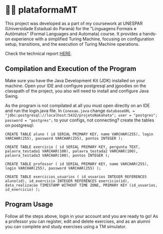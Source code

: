 # 👨‍💻 plataformaMT
This project was developed as a part of my coursework at UNESPAR (Universidade Estadual do Paraná) for the "Linguagens Formais e Autômatos" (Formal Languages and Automata) course. It provides a hands-on experience with a simplified Turing Machine, focusing on configuration setup, transitions, and the execution of Turing Machine operations.

Check the technical report [HERE](./Relatorio4BI.pdf).

## Compilation and Execution of the Program

Make sure you have the Java Development Kit (JDK) installed on your machine. Open your IDE and configure postgresql and jgoodies on the classpath of the project, you also will need to install and configure Java Swing.

As the program is not compilated at all you must open directly on an IDE and run the login.java file.
In `Conexao.java` change `databaseURL = "jdbc:postgresql://localhost:5432/projetoNakahata"; user = "postgres"; password = "postgres";` to your configs, not connecting? create 
the tables on postgresql:

`CREATE TABLE aluno (
    id SERIAL PRIMARY KEY,
    name VARCHAR(255),
    login VARCHAR(255),
    password VARCHAR(255),
    pontos INTEGER
);`

`CREATE TABLE exercicio (
    id SERIAL PRIMARY KEY,
    pergunta TEXT,
    palavra_testada1 VARCHAR(100),
    palavra_testada2 VARCHAR(100),
    palavra_testada3 VARCHAR(100),
    pontos INTEGER
);`

`CREATE TABLE professor (
    id SERIAL PRIMARY KEY,
    name VARCHAR(255),
    login VARCHAR(255),
    password VARCHAR(255)
);`

`CREATE TABLE exercicios_usuarios (
    id_usuarios INTEGER REFERENCES aluno(id),
    id_exercicio INTEGER REFERENCES exercicio(id),
    data_realizacao TIMESTAMP WITHOUT TIME ZONE,
    PRIMARY KEY (id_usuarios, id_exercicio)
);`

## Program Usage

Follow all the steps above, login in your account and you are ready to go! As a professor you can register, edit and delete exercises, and as an alumni you can complete and study exercises using a TM simulator.
